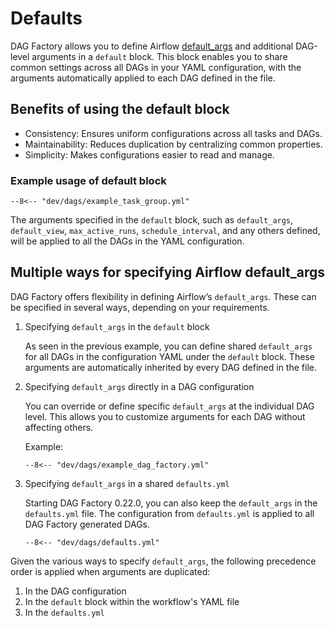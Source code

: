 # Defaults

DAG Factory allows you to define Airflow
[default_args](https://airflow.apache.org/docs/apache-airflow/stable/core-concepts/dags.html#default-arguments) and
additional DAG-level arguments in a `default` block. This block enables you to share common settings across all DAGs in
your YAML configuration, with the arguments automatically applied to each DAG defined in the file.

## Benefits of using the default block

- Consistency: Ensures uniform configurations across all tasks and DAGs.
- Maintainability: Reduces duplication by centralizing common properties.
- Simplicity: Makes configurations easier to read and manage.

### Example usage of default block

```title="Usage of default block in YAML"
--8<-- "dev/dags/example_task_group.yml"
```

The arguments specified in the `default` block, such as `default_args`, `default_view`, `max_active_runs`,
`schedule_interval`, and any others defined, will be applied to all the DAGs in the YAML configuration.

## Multiple ways for specifying Airflow default_args

DAG Factory offers flexibility in defining Airflow’s `default_args`. These can be specified in several ways, depending on your requirements.

1. Specifying `default_args` in the `default` block

    As seen in the previous example, you can define shared `default_args` for all DAGs in the configuration YAML under
the `default` block. These arguments are automatically inherited by every DAG defined in the file.

2. Specifying `default_args` directly in a DAG configuration

    You can override or define specific `default_args` at the individual DAG level. This allows you to customize arguments
for each DAG without affecting others.

    Example:

    ```title="DAG level default_args"
    --8<-- "dev/dags/example_dag_factory.yml"
    ```

3. Specifying `default_args` in a shared `defaults.yml`

    Starting DAG Factory 0.22.0, you can also keep the `default_args` in the `defaults.yml` file. The configuration
from `defaults.yml` is applied to all DAG Factory generated DAGs.

    ```title="defaults.yml"
    --8<-- "dev/dags/defaults.yml"
    ```

Given the various ways to specify `default_args`, the following precedence order is applied when arguments are
duplicated:

1. In the DAG configuration
2. In the `default` block within the workflow's YAML file
3. In the `defaults.yml`
